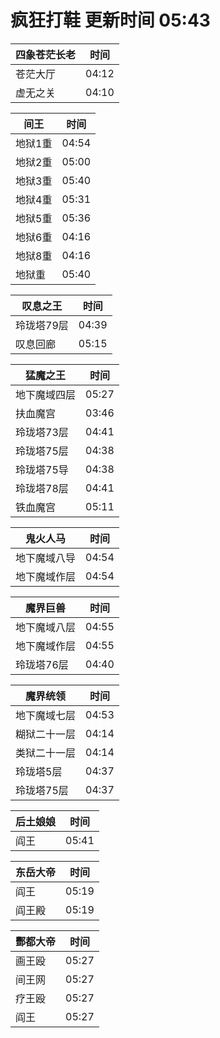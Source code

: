 # 疯狂打鞋 更新时间 05:43

| 四象苍茫长老   | 时间    |
|--------|-------|
| 苍茫大厅 | 04:12 |
| 虚无之关 | 04:10 |

| 间王   | 时间    |
|--------|-------|
| 地狱1重 | 04:54 |
| 地狱2重 | 05:00 |
| 地狱3重 | 05:40 |
| 地狱4重 | 05:31 |
| 地狱5重 | 05:36 |
| 地狱6重 | 04:16 |
| 地狱8重 | 04:16 |
| 地狱重 | 05:40 |

| 叹息之王   | 时间    |
|--------|-------|
| 玲珑塔79层 | 04:39 |
| 叹息回廊 | 05:15 |

| 猛魔之王   | 时间    |
|--------|-------|
| 地下魔域四层 | 05:27 |
| 扶血魔宫 | 03:46 |
| 玲珑塔73层 | 04:41 |
| 玲珑塔75层 | 04:38 |
| 玲珑塔75导 | 04:38 |
| 玲珑塔78层 | 04:41 |
| 铁血魔宫 | 05:11 |

| 鬼火人马   | 时间    |
|--------|-------|
| 地下魔域八导 | 04:54 |
| 地下魔域作层 | 04:54 |

| 魔界巨兽   | 时间    |
|--------|-------|
| 地下魔域八层 | 04:55 |
| 地下魔域作层 | 04:55 |
| 玲珑塔76层 | 04:40 |

| 魔界统领   | 时间    |
|--------|-------|
| 地下魔域七层 | 04:53 |
| 糊狱二十一层 | 04:14 |
| 类狱二十一层 | 04:14 |
| 玲珑塔5层 | 04:37 |
| 玲珑塔75层 | 04:37 |

| 后土娘娘   | 时间    |
|--------|-------|
| 阎王 | 05:41 |

| 东岳大帝   | 时间    |
|--------|-------|
| 阎王 | 05:19 |
| 阎王殿 | 05:19 |

| 酆都大帝   | 时间    |
|--------|-------|
| 画王殴 | 05:27 |
| 间王网 | 05:27 |
| 疗王殴 | 05:27 |
| 阎王 | 05:27 |